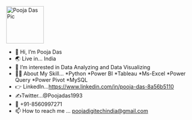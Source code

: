<img src="https://user-images.githubusercontent.com/84202477/120802155-bb4eca00-c55f-11eb-8f87-1aae247f9eb9.jpeg" alt= "Pooja Das Pic " width="100" height="100">
 
- :raising_hand: Hi, I’m Pooja Das
- :earth_asia: Live in... India
- 👀 I’m interested in Data Analyzing and Data Visualizing
- :woman_technologist: About My Skill... *Python *Power BI *Tableau *Ms-Excel *Power Query *Power Pivot *MySQL 
- :point_right: LinkedIn...https://www.linkedin.com/in/pooja-das-8a56b5110
- :writing_hand:Twitter...@Poojadas1993
- :iphone: +91-8560997271
- 📫 How to reach me ... poojadigitechindia@gmail.com
<!---
PoojaDasIndia/PoojaDasIndia is a ✨ special ✨ repository because its `README.md` (this file) appears on your GitHub profile.
You can click the Preview link to take a look at your changes.
--->
